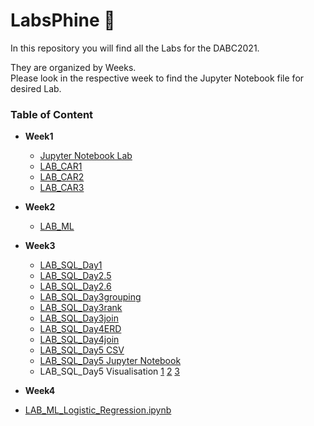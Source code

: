 # LabsPhine :fox_face:

In this repository you will find all the Labs for the DABC2021.

They are organized by Weeks.
<br>
Please look in the respective week to find the Jupyter Notebook file for desired Lab.


### Table of Content
- **Week1**
  - [Jupyter Notebook Lab](https://github.com/JosephineBiedermann/LabsPhine/blob/main/Week1/Jupyter%20Notebook%20Lab.ipynb)
  - [LAB_CAR1](https://github.com/JosephineBiedermann/LabsPhine/blob/main/Week1/Lab_CAR1.ipynb)
  - [LAB_CAR2](https://github.com/JosephineBiedermann/LabsPhine/blob/main/Week1/Lab_CAR2.ipynb)
  - [LAB_CAR3](https://github.com/JosephineBiedermann/LabsPhine/blob/main/Week1/LAB_CAR3.ipynb)

- **Week2**
  - [LAB_ML](https://github.com/JosephineBiedermann/LabsPhine/blob/main/Week2/LAB_ML.ipynb)

- **Week3**
  - [LAB_SQL_Day1](https://github.com/JosephineBiedermann/LabsPhine/blob/main/Week3/LAB_SQL_DAY1.sql)
  - [LAB_SQL_Day2.5](https://github.com/JosephineBiedermann/LabsPhine/blob/main/Week3/LAB_SQL_DAY2.5.sql)
  - [LAB_SQL_Day2.6](https://github.com/JosephineBiedermann/LabsPhine/blob/main/Week3/LAB_SQL_DAY2.6.sql)
  - [LAB_SQL_Day3grouping](https://github.com/JosephineBiedermann/LabsPhine/blob/main/Week3/LAB_SQL_DAY3grouping.sql)
  - [LAB_SQL_Day3rank](https://github.com/JosephineBiedermann/LabsPhine/blob/main/Week3/LAB_SQL_DAY3rank.sql)
  - [LAB_SQL_Day3join](https://github.com/JosephineBiedermann/LabsPhine/blob/main/Week3/LAB_SQL_DAY3join.sql)
  - [LAB_SQL_Day4ERD](https://github.com/JosephineBiedermann/LabsPhine/blob/main/Week3/LAB_SQL_DAY4ERD.pdf)
  - [LAB_SQL_Day4join](https://github.com/JosephineBiedermann/LabsPhine/blob/main/Week3/LAB_SQL_DAY4join.sql)
  - [LAB_SQL_Day5 CSV](https://github.com/JosephineBiedermann/LabsPhine/blob/main/Week3/LAB_SQL_Day5_datam.csv)
  - [LAB_SQL_Day5 Jupyter Notebook](https://github.com/JosephineBiedermann/LabsPhine/blob/main/Week3/LAB_SQL_Day5pythonconnect.ipynb)
  - LAB_SQL_Day5 Visualisation [1](https://github.com/JosephineBiedermann/LabsPhine/blob/main/Week3/cat1.png) [2](https://github.com/JosephineBiedermann/LabsPhine/blob/main/Week3/cat2.png) [3](https://github.com/JosephineBiedermann/LabsPhine/blob/main/Week3/count1.png)

- **Week4**
- [LAB_ML_Logistic_Regression.ipynb](https://github.com/JosephineBiedermann/LabsPhine/blob/main/Week4/LAB_ML_210412.ipynb)

